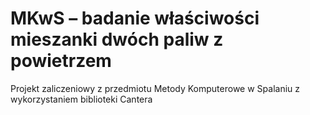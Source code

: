 # MKwS – badanie właściwości mieszanki dwóch paliw z powietrzem
Projekt zaliczeniowy z przedmiotu Metody Komputerowe w Spalaniu z wykorzystaniem biblioteki Cantera
